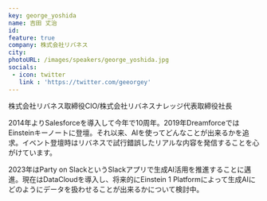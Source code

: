 ```yaml
---
key: george_yoshida
name: 吉田 丈治
id: 
feature: true
company: 株式会社リバネス
city: 
photoURL: /images/speakers/george_yoshida.jpg
socials:
 - icon: twitter
   link : 'https://twitter.com/geeorgey'
---
```

株式会社リバネス取締役CIO/株式会社リバネスナレッジ代表取締役社長

2014年よりSalesforceを導入して今年で10周年。2019年DreamforceではEinsteinキーノートに登壇。それ以来、AIを使ってどんなことが出来るかを追求。イベント登壇時はリバネスで試行錯誤したリアルな内容を発信することを心がけています。

2023年はParty on SlackというSlackアプリで生成AI活用を推進することに邁進。現在はDataCloudを導入し、将来的にEinstein 1 Platformによって生成AIにどのようにデータを扱わせることが出来るかについて検討中。